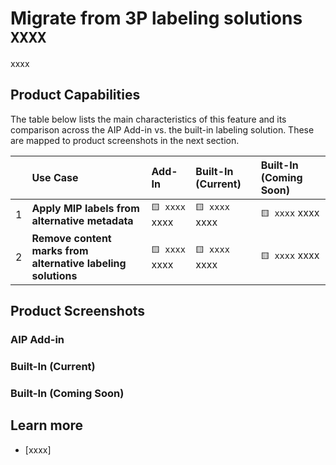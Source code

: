 # Migrate from 3P labeling solutions ` XXXX`
xxxx

## Product Capabilities
The table below lists the main characteristics of this feature and its comparison across the AIP Add-in vs. the built-in labeling solution. These are mapped to product screenshots in the next section.


|  | Use Case            | Add-In| Built-In (Current) | Built-In (Coming Soon)|
| :----                  | :---- | :---- | :---- | :---- |
| 1 | **Apply MIP labels from alternative metadata**           | `🟨 xxxx` xxxx  |  `🟨 xxxx` xxxx  | `🟨 xxxx` xxxx  |
| 2 | **Remove content marks from alternative labeling solutions**           | `🟨 xxxx` xxxx  |  `🟨 xxxx` xxxx  | `🟨 xxxx` xxxx  |



## Product Screenshots

### AIP Add-in


### Built-In (Current)

### Built-In (Coming Soon)


## Learn more
- [xxxx]
